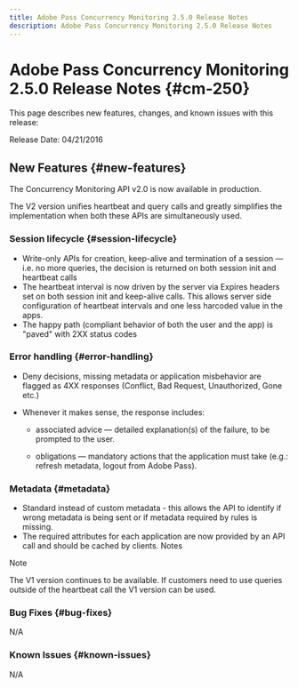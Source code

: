 ```yaml
---
title: Adobe Pass Concurrency Monitoring 2.5.0 Release Notes
description: Adobe Pass Concurrency Monitoring 2.5.0 Release Notes
---
```


# Adobe Pass Concurrency Monitoring 2.5.0 Release Notes {#cm-250}
 
This page describes new features, changes, and known issues with this release:

Release Date: 04/21/2016

## New Features {#new-features}

The Concurrency Monitoring API v2.0 is now available in production. 

The V2 version unifies heartbeat and query calls and greatly simplifies the implementation when both these APIs are simultaneously used.

 

### Session lifecycle {#session-lifecycle}

* Write-only APIs for creation, keep-alive and termination of a session — i.e. no more queries, the decision is returned on both session init and heartbeat calls
* The heartbeat interval is now driven by the server via Expires headers set on both session init and keep-alive calls. This allows server side configuration of heartbeat intervals and one less harcoded value in the apps.
* The happy path (compliant behavior of both the user and the app) is "paved" with 2XX status codes

### Error handling {#error-handling}

* Deny decisions, missing metadata or application misbehavior are flagged as 4XX responses (Conflict, Bad Request, Unauthorized, Gone etc.)

* Whenever it makes sense, the response includes:

    * associated advice — detailed explanation(s) of the failure, to be prompted to the user.

    * obligations — mandatory actions that the application must take (e.g.: refresh metadata, logout from Adobe Pass).

### Metadata {#metadata}

* Standard instead of custom metadata - this allows the API to identify if wrong metadata is being sent or if metadata required by rules is missing.
* The required attributes for each application are now provided by an API call and should be cached by clients.
Notes

>[!NOTE]
>
>The V1 version continues to be available. If customers need to use queries outside of the heartbeat call the V1 version can be used.


 

### Bug Fixes {#bug-fixes}

N/A

### Known Issues {#known-issues}

N/A
